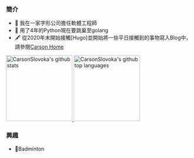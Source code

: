 ### 簡介
- 🔭 我在一家字形公司擔任軟體工程師
- 🌱 用了4年的Python現在要跳巢至golang
- 🖋 從2020年末開始接觸[Hugo]並開始將一些平日接觸到的事物寫入Blog中，請參閱[Carson Home](https://carsonslovoka.github.io/site-markmap/)

<a href="https://github.com/CarsonSlovoka">
  <img height="180em" src="https://github-readme-stats.vercel.app/api?username=CarsonSlovoka&show_icons=true&theme=merko&count_private=true" alt="CarsonSlovoka's github stats" />
  <img height="180em" src="https://github-readme-stats.vercel.app/api/top-langs/?username=CarsonSlovoka&theme=merko&layout=compact" alt="CarsonSlovoka's github top languages" />
</a>
<br/>

### 興趣
- 🏸Badminton

<!--
**CarsonSlovoka/CarsonSlovoka** is a ✨ _special_ ✨ repository because its `README.md` (this file) appears on your GitHub profile.

Here are some ideas to get you started:

- 🔭 I’m currently working on ...
- 🌱 I’m currently learning ...
- 👯 I’m looking to collaborate on ...
- 🤔 I’m looking for help with ...
- 💬 Ask me about ...
- 📫 How to reach me: ...
- 😄 Pronouns: ...
- ⚡ Fun fact: ...
-->
